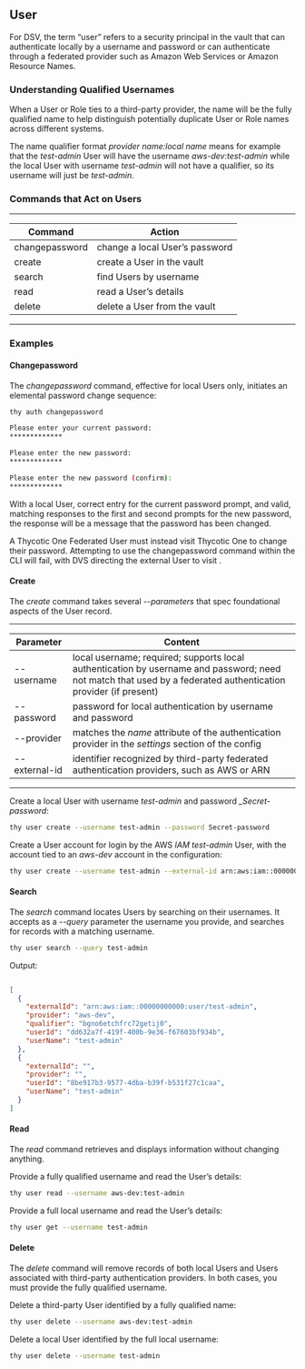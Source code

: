 ﻿[title]: # (User)
[tags]: # (DevOps Secrets Vault,DSV,)
[priority]: # (1820)

## User

For DSV, the term “user” refers to a security principal in the vault that can authenticate locally by a username and password or can authenticate through a federated provider such as Amazon Web Services or Amazon Resource Names.

### Understanding Qualified Usernames

When a User or Role ties to a third-party provider, the name will be the fully qualified name to help distinguish potentially duplicate User or Role names across different systems.

The name qualifier format *provider name:local name* means for example that the _test-admin_ User will have the username _aws-dev:test-admin_ while the local User with username _test-admin_ will not have a qualifier, so its username will just be _test-admin_.

### Commands that Act on Users
  
---
  
| Command        | Action                         |
| -------------- | ------------------------------ |
| changepassword | change a local User’s password |
| create         | create a User in the vault     |
| search         | find Users by username         |
| read           | read a User’s details          |
| delete         | delete a User from the vault   |
  
---
  
### Examples

#### Changepassword

The *changepassword* command, effective for local Users only, initiates an elemental password change sequence:

```bash
thy auth changepassword

Please enter your current password:
*************

Please enter the new password:
*************

Please enter the new password (confirm):
*************
```

With a local User, correct entry for the current password prompt, and valid, matching responses to the first and second prompts for the new password, the response will be a message that the password has been changed.

A Thycotic One Federated User must instead visit Thycotic One to change their password. Attempting to use the changepassword command within the CLI will fail, with DVS directing the external User to visit [](https://thycotic-one-sscdev-dev-eastus-web01.azurewebsites.net).

#### Create

The *create* command takes several *--parameters* that spec foundational aspects of the User record.
  
---
  
| Parameter | Content |
| ----- | ----- |
| --username | local username; required; supports local authentication by username and password; need not match that used by a federated authentication provider (if present) |
| --password | password for local authentication by username and password |
| --provider | matches the *name* attribute of the authentication provider in the *settings* section of the config |
| --external-id | identifier recognized by third-party federated authentication providers, such as AWS or ARN |
  
---
  
Create a local User with username *_test-admin_* and password *_Secret-password*:

```bash
thy user create --username test-admin --password Secret-password
```

Create a User account for login by the AWS *IAM _test-admin_* User, with the account tied to an *_aws-dev_* account in the configuration:

```bash
thy user create --username test-admin --external-id arn:aws:iam::00000000000:user/test-admin --provider aws-dev
```

#### Search

The *search* command locates Users by searching on their usernames. It accepts as a *--query* parameter the username you provide, and searches for records with a matching username.

```bash
thy user search --query test-admin
```

Output:

```json

[
  {
    "externalId": "arn:aws:iam::00000000000:user/test-admin",
    "provider": "aws-dev",
    "qualifier": "bgno6etchfrc72getij0",
    "userId": "dd632a7f-419f-400b-9e36-f67603bf934b",
    "userName": "test-admin"
  },
  {
    "externalId": "",
    "provider": "",
    "userId": "8be917b3-9577-4dba-b39f-b531f27c1caa",
    "userName": "test-admin"
  }
]

```

#### Read

The *read* command retrieves and displays information without changing anything.

Provide a fully qualified username and read the User’s details:

```bash
thy user read --username aws-dev:test-admin
```

Provide a full local username and read the User’s details:

```bash
thy user get --username test-admin
```

#### Delete

The *delete* command will remove records of both local Users and Users associated with third-party authentication providers. In both cases, you must provide the fully qualified username.

Delete a third-party User identified by a fully qualified name:

```bash
thy user delete --username aws-dev:test-admin
```

Delete a local User identified by the full local username:

```bash
thy user delete --username test-admin
```

  
